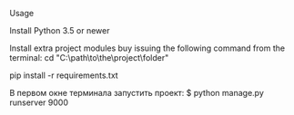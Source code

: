 Usage

Install Python 3.5 or newer

Install extra project modules buy issuing the following command from the terminal:
  cd "C:\path\to\the\project\folder"

pip install -r requirements.txt

В первом окне терминала запустить проект:
  $ python manage.py runserver 9000
